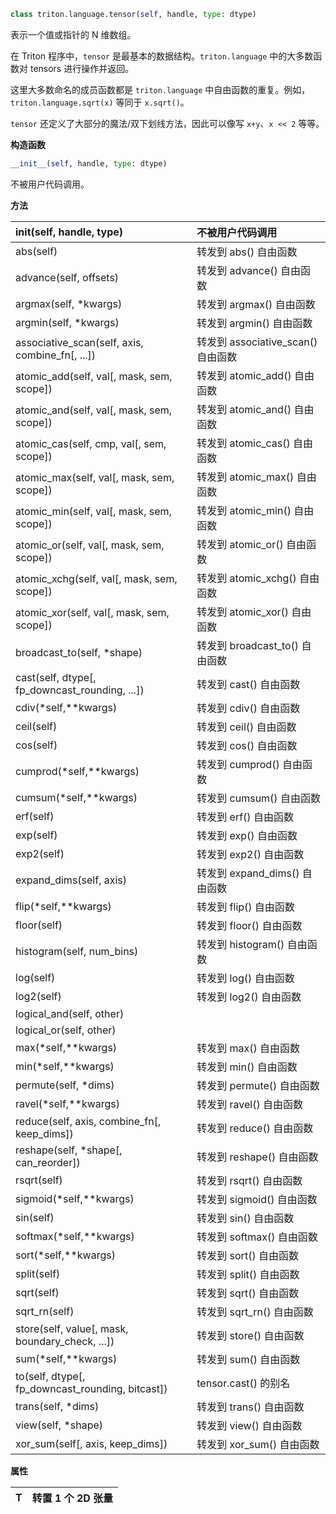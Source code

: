```python
class triton.language.tensor(self, handle, type: dtype)
```
表示一个值或指针的 N 维数组。

在 Triton 程序中，`tensor` 是最基本的数据结构。`triton.language` 中的大多数函数对 tensors 进行操作并返回。


这里大多数命名的成员函数都是 `triton.language` 中自由函数的重复。例如，`triton.language.sqrt(x)` 等同于 `x.sqrt()`。


`tensor` 还定义了大部分的魔法/双下划线方法，因此可以像写 `x+y`、`x << 2` 等等。


**构造函数**

```python
__init__(self, handle, type: dtype)
```
不被用户代码调用。

**方法**

| __init__(self, handle, type) |不被用户代码调用|
|:----|:----|
| abs(self) |转发到 abs() 自由函数|
| advance(self, offsets) |转发到 advance() 自由函数|
| argmax(self, *kwargs) |转发到 argmax() 自由函数|
| argmin(self, *kwargs) |转发到 argmin() 自由函数|
| associative_scan(self, axis, combine_fn[, ...]) |转发到 associative_scan() 自由函数|
| atomic_add(self, val[, mask, sem, scope]) |转发到 atomic_add() 自由函数|
| atomic_and(self, val[, mask, sem, scope]) |转发到 atomic_and() 自由函数|
| atomic_cas(self, cmp, val[, sem, scope]) |转发到 atomic_cas() 自由函数|
| atomic_max(self, val[, mask, sem, scope]) |转发到 atomic_max() 自由函数|
| atomic_min(self, val[, mask, sem, scope]) |转发到 atomic_min() 自由函数|
| atomic_or(self, val[, mask, sem, scope]) |转发到 atomic_or() 自由函数|
| atomic_xchg(self, val[, mask, sem, scope]) |转发到 atomic_xchg() 自由函数|
| atomic_xor(self, val[, mask, sem, scope]) |转发到 atomic_xor() 自由函数|
| broadcast_to(self, *shape) |转发到 broadcast_to() 自由函数|
| cast(self, dtype[, fp_downcast_rounding, ...]) |转发到 cast() 自由函数|
| cdiv(*self,**kwargs) |转发到 cdiv() 自由函数|
| ceil(self) |转发到 ceil() 自由函数|
| cos(self) |转发到 cos() 自由函数|
| cumprod(*self,**kwargs) |转发到 cumprod() 自由函数|
| cumsum(*self,**kwargs) |转发到 cumsum() 自由函数|
| erf(self) |转发到 erf() 自由函数|
| exp(self) |转发到 exp() 自由函数|
| exp2(self) |转发到 exp2() 自由函数|
| expand_dims(self, axis) |转发到 expand_dims() 自由函数|
| flip(*self,**kwargs) |转发到 flip() 自由函数|
| floor(self) |转发到 floor() 自由函数|
| histogram(self, num_bins) |转发到 histogram() 自由函数|
| log(self) |转发到 log() 自由函数|
| log2(self) |转发到 log2() 自由函数|
| logical_and(self, other) | |
| logical_or(self, other) ||
| max(*self,**kwargs) |转发到 max() 自由函数|
| min(*self,**kwargs) |转发到 min() 自由函数|
| permute(self, *dims) |转发到 permute() 自由函数|
| ravel(*self,**kwargs) |转发到 ravel() 自由函数|
| reduce(self, axis, combine_fn[, keep_dims]) |转发到 reduce() 自由函数|
| reshape(self, *shape[, can_reorder]) |转发到 reshape() 自由函数|
| rsqrt(self) |转发到 rsqrt() 自由函数|
| sigmoid(*self,**kwargs) |转发到 sigmoid() 自由函数|
| sin(self) |转发到 sin() 自由函数|
| softmax(*self,**kwargs) |转发到 softmax() 自由函数|
| sort(*self,**kwargs) |转发到 sort() 自由函数|
| split(self) |转发到 split() 自由函数|
| sqrt(self) |转发到 sqrt() 自由函数|
| sqrt_rn(self) |转发到 sqrt_rn() 自由函数|
| store(self, value[, mask, boundary_check, ...]) |转发到 store() 自由函数|
| sum(*self,**kwargs) |转发到 sum() 自由函数|
| to(self, dtype[, fp_downcast_rounding, bitcast]) |tensor.cast() 的别名|
| trans(self, *dims) |转发到 trans() 自由函数|
| view(self, *shape) |转发到 view() 自由函数|
| xor_sum(self[, axis, keep_dims]) |转发到 xor_sum() 自由函数|


**属性**

| T |转置  1 个 2D 张量|
|:----|:----|


